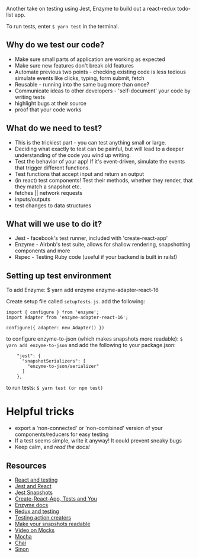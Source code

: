 Another take on testing using Jest, Enzyme to build out a react-redux todo-list app.

To run tests, enter `$ yarn test` in the terminal.

## Why do we test our code?

- Make sure small parts of application are working as expected
- Make sure new features don't break old features
- Automate previous two points - checking existing code is less tedious
  simulate events like clicks, typing, form submit, fetch
- Reusable - running into the same bug more than once?
- Communicate ideas to other developers - 'self-document' your code by writing tests
- highlight bugs at their source
- proof that your code works

## What do we need to test?

- This is the trickiest part - you can test anything small or large.
- Deciding what exactly to test can be painful, but will lead to a deeper understanding of the code you wind up writing.
- Test the behavior of your app! If it's event-driven, simulate the events that trigger different functions.
- Test functions that accept input and return an output
- (in react) test components! Test their methods, whether they render, that they match a snapshot etc.
- fetches || network requests
- inputs/outputs
- test changes to data structures

## What will we use to do it?

- Jest - facebook's test runner, included with 'create-react-app'
- Enzyme - Airbnb's test suite, allows for shallow rendering, snapshotting components and more
- Rspec - Testing Ruby code (useful if your backend is built in rails!)

## Setting up test environment

To add Enzyme: \$ yarn add enzyme enzyme-adapter-react-16

Create setup file called `setupTests.js`. add the following:

```
import { configure } from 'enzyme';
import Adapter from 'enzyme-adapter-react-16';

configure({ adapter: new Adapter() })
```

to configure enzyme-to-json (which makes snapshots more readable): `$ yarn add enzyme-to-json` and add the following to your package.json:

```
    "jest": {
      "snapshotSerializers": [
        "enzyme-to-json/serializer"
      ]
    },
```

to run tests: `$ yarn test (or npm test)`

# Helpful tricks

- export a 'non-connected' or 'non-combined' version of your components/reducers for easy testing
- If a test seems simple, write it anyway! It could prevent sneaky bugs
- Keep calm, and _*read the docs!*_

## Resources

- [React and testing](https://reactjs.org/community/testing.html)
- [Jest and React](https://jestjs.io/docs/en/tutorial-react)
- [Jest Snapshots](https://jestjs.io/docs/en/snapshot-testing)
- [Create-React-App, Tests and You](https://github.com/facebook/create-react-app/blob/master/packages/react-scripts/template/README.md#running-tests)
- [Enzyme docs](https://airbnb.io/enzyme/docs/installation/)
- [Redux and testing](https://redux.js.org/recipes/writingtests)
- [Testing action creators](https://redux.js.org/recipes/writingtests#action-creators)
- [Make your snapshots readable](https://github.com/adriantoine/enzyme-to-json-v3-testing)
- [Video on Mocks](https://youtu.be/Af4M8GMoxi4)
- [Mocha](https://mochajs.org/)
- [Chai](https://www.chaijs.com/)
- [Sinon](https://sinonjs.org/)
